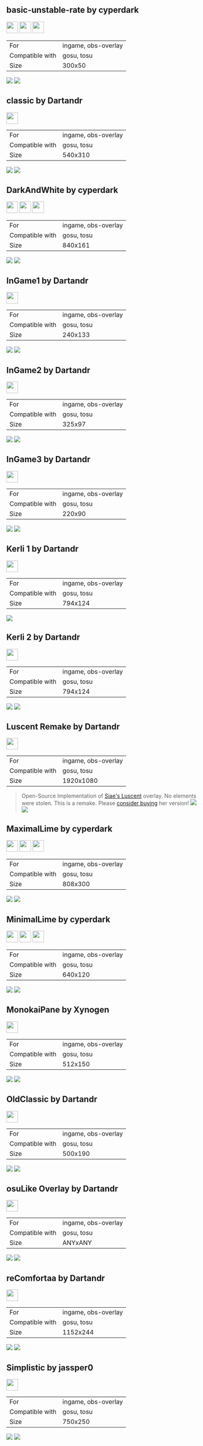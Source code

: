 ## basic-unstable-rate by cyperdark

<a href="https://github.com/cyperdark" target="_blank"><img width="30" src="https://cdn-icons-png.flaticon.com/128/5968/5968866.png" /></a>  <a href="https://twitter.com/cpol_owo" target="_blank"><img width="30" src="https://cdn-icons-png.flaticon.com/128/733/733579.png" /></a>  <a href="https://discord.gg/rYHNggbhyY" target="_blank"><img width="30" src="https://cdn-icons-png.flaticon.com/128/5968/5968756.png" /></a>  

|||
| ------------- | ------------- |
| For | ingame, obs-overlay
| Compatible with | gosu, tosu |
| Size |  300x50 |


<img src="/.github/images/basic-unstable-rate by cyperdark.jpg" /> <img src="/.github/gifs/basic-unstable-rate by cyperdark.gif" /> 


## classic by Dartandr

<a href="https://github.com/Dartandr" target="_blank"><img width="30" src="https://cdn-icons-png.flaticon.com/128/5968/5968866.png" /></a>  

|||
| ------------- | ------------- |
| For | ingame, obs-overlay
| Compatible with | gosu, tosu |
| Size |  540x310 |


<img src="/.github/images/classic by dartandr.jpg" /> <img src="/.github/gifs/classic by dartandr.gif" /> 


## DarkAndWhite by cyperdark

<a href="https://github.com/cyperdark" target="_blank"><img width="30" src="https://cdn-icons-png.flaticon.com/128/5968/5968866.png" /></a>  <a href="https://twitter.com/cpol_owo" target="_blank"><img width="30" src="https://cdn-icons-png.flaticon.com/128/733/733579.png" /></a>  <a href="https://discord.gg/rYHNggbhyY" target="_blank"><img width="30" src="https://cdn-icons-png.flaticon.com/128/5968/5968756.png" /></a>  

|||
| ------------- | ------------- |
| For | ingame, obs-overlay
| Compatible with | gosu, tosu |
| Size |  840x161 |


<img src="/.github/images/darkandwhite by cyperdark.jpg" /> <img src="/.github/gifs/darkandwhite by cyperdark.gif" /> 


## InGame1 by Dartandr

<a href="https://github.com/Dartandr" target="_blank"><img width="30" src="https://cdn-icons-png.flaticon.com/128/5968/5968866.png" /></a>  

|||
| ------------- | ------------- |
| For | ingame, obs-overlay
| Compatible with | gosu, tosu |
| Size |  240x133 |


<img src="/.github/images/ingame1 by dartandr.jpg" /> <img src="/.github/gifs/ingame1 by dartandr.gif" /> 


## InGame2 by Dartandr

<a href="https://github.com/Dartandr" target="_blank"><img width="30" src="https://cdn-icons-png.flaticon.com/128/5968/5968866.png" /></a>  

|||
| ------------- | ------------- |
| For | ingame, obs-overlay
| Compatible with | gosu, tosu |
| Size |  325x97 |


<img src="/.github/images/ingame2 by dartandr.jpg" /> <img src="/.github/gifs/ingame2 by dartandr.gif" /> 


## InGame3 by Dartandr

<a href="https://github.com/Dartandr" target="_blank"><img width="30" src="https://cdn-icons-png.flaticon.com/128/5968/5968866.png" /></a>  

|||
| ------------- | ------------- |
| For | ingame, obs-overlay
| Compatible with | gosu, tosu |
| Size |  220x90 |


<img src="/.github/images/ingame3 by dartandr.jpg" /> <img src="/.github/gifs/ingame3 by dartandr.gif" /> 


## Kerli 1 by Dartandr

<a href="https://github.com/Dartandr" target="_blank"><img width="30" src="https://cdn-icons-png.flaticon.com/128/5968/5968866.png" /></a>  

|||
| ------------- | ------------- |
| For | ingame, obs-overlay
| Compatible with | gosu, tosu |
| Size |  794x124 |


<img src="/.github/images/kerli 1 by dartandr.jpg" /> 


## Kerli 2 by Dartandr

<a href="https://github.com/Dartandr" target="_blank"><img width="30" src="https://cdn-icons-png.flaticon.com/128/5968/5968866.png" /></a>  

|||
| ------------- | ------------- |
| For | ingame, obs-overlay
| Compatible with | gosu, tosu |
| Size |  794x124 |


<img src="/.github/images/kerli 2 by dartandr.jpg" /> <img src="/.github/gifs/kerli 2 by dartandr.gif" /> 


## Luscent Remake by Dartandr

<a href="https://github.com/Dartandr" target="_blank"><img width="30" src="https://cdn-icons-png.flaticon.com/128/5968/5968866.png" /></a>  

|||
| ------------- | ------------- |
| For | ingame, obs-overlay
| Compatible with | gosu, tosu |
| Size |  1920x1080 |


> Open-Source Implementation of [Siae's Luscent](https://twitter.com/mk_cou/status/1464208290158501894) overlay. No elements were stolen. This is a remake. Please [consider buying](https://gumroad.com/l/Luscent) her version!
<img src="/.github/images/luscent remake by dartandr.jpg" /> <img src="/.github/gifs/luscent remake by dartandr.gif" /> 


## MaximalLime by cyperdark

<a href="https://github.com/cyperdark" target="_blank"><img width="30" src="https://cdn-icons-png.flaticon.com/128/5968/5968866.png" /></a>  <a href="https://twitter.com/cpol_owo" target="_blank"><img width="30" src="https://cdn-icons-png.flaticon.com/128/733/733579.png" /></a>  <a href="https://discord.gg/rYHNggbhyY" target="_blank"><img width="30" src="https://cdn-icons-png.flaticon.com/128/5968/5968756.png" /></a>  

|||
| ------------- | ------------- |
| For | ingame, obs-overlay
| Compatible with | gosu, tosu |
| Size |  808x300 |


<img src="/.github/images/maximallime by cyperdark.jpg" /> <img src="/.github/gifs/maximallime by cyperdark.gif" /> 


## MinimalLime by cyperdark

<a href="https://github.com/cyperdark" target="_blank"><img width="30" src="https://cdn-icons-png.flaticon.com/128/5968/5968866.png" /></a>  <a href="https://twitter.com/cpol_owo" target="_blank"><img width="30" src="https://cdn-icons-png.flaticon.com/128/733/733579.png" /></a>  <a href="https://discord.gg/rYHNggbhyY" target="_blank"><img width="30" src="https://cdn-icons-png.flaticon.com/128/5968/5968756.png" /></a>  

|||
| ------------- | ------------- |
| For | ingame, obs-overlay
| Compatible with | gosu, tosu |
| Size |  640x120 |


<img src="/.github/images/minimallime by cyperdark.jpg" /> <img src="/.github/gifs/minimallime by cyperdark.gif" /> 


## MonokaiPane by Xynogen

<a href="https://github.com/Xyn0gen" target="_blank"><img width="30" src="https://cdn-icons-png.flaticon.com/128/5968/5968866.png" /></a>  

|||
| ------------- | ------------- |
| For | ingame, obs-overlay
| Compatible with | gosu, tosu |
| Size |  512x150 |


<img src="/.github/images/monokaipane by xynogen.jpg" /> <img src="/.github/gifs/monokaipane by xynogen.gif" /> 


## OldClassic by Dartandr

<a href="https://github.com/Dartandr" target="_blank"><img width="30" src="https://cdn-icons-png.flaticon.com/128/5968/5968866.png" /></a>  

|||
| ------------- | ------------- |
| For | ingame, obs-overlay
| Compatible with | gosu, tosu |
| Size |  500x190 |


<img src="/.github/images/oldclassic by dartandr.jpg" /> <img src="/.github/gifs/oldclassic by dartandr.gif" /> 


## osuLike Overlay by Dartandr

<a href="https://github.com/Dartandr" target="_blank"><img width="30" src="https://cdn-icons-png.flaticon.com/128/5968/5968866.png" /></a>  

|||
| ------------- | ------------- |
| For | ingame, obs-overlay
| Compatible with | gosu, tosu |
| Size | ANYxANY |


<img src="/.github/images/osulike overlay by dartandr.jpg" /> <img src="/.github/gifs/osulike overlay by dartandr.gif" /> 


## reComfortaa by Dartandr

<a href="https://github.com/Dartandr" target="_blank"><img width="30" src="https://cdn-icons-png.flaticon.com/128/5968/5968866.png" /></a>  

|||
| ------------- | ------------- |
| For | ingame, obs-overlay
| Compatible with | gosu, tosu |
| Size |  1152x244 |


<img src="/.github/images/recomfortaa by dartandr.jpg" /> <img src="/.github/gifs/recomfortaa by dartandr.gif" /> 


## Simplistic by jassper0

<a href="https://github.com/jassper0" target="_blank"><img width="30" src="https://cdn-icons-png.flaticon.com/128/5968/5968866.png" /></a>  

|||
| ------------- | ------------- |
| For | ingame, obs-overlay
| Compatible with | gosu, tosu |
| Size |  750x250 |


<img src="/.github/images/simplistic by jassper0.jpg" /> <img src="/.github/gifs/simplistic by jassper0.gif" /> 


